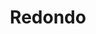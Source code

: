 ---
title: Redondo
date: 
draft: false

# descripcion
description : Redondo

materials: Plata 925

color: Cristal

dimensions: 2cm (largo)

code: 01-10-0062

type: "Aros"

categories: []

# Images
# first image will be shown in the product page
images:
  # - image: "images/path_to_image"
  # La ubicacion de las imagenes es imagenes/Aros/Aros.Cristal Swarosky/01-10-0062-redondo

---